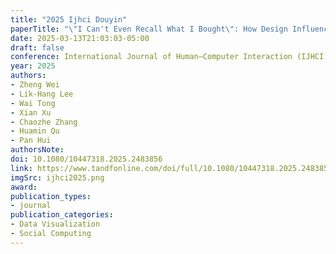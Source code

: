 ```yaml
---
title: "2025 Ijhci Douyin"
paperTitle: "\"I Can't Even Recall What I Bought\": How Design Influences Impulsive Buying in Douyin Live Sales"
date: 2025-03-13T21:03:03-05:00
draft: false
conference: International Journal of Human–Computer Interaction (IJHCI)
year: 2025
authors: 
- Zheng Wei
- Lik-Hang Lee
- Wai Tong
- Xian Xu
- Chaozhe Zhang
- Huamin Qu
- Pan Hui
authorsNote:
doi: 10.1080/10447318.2025.2483856
link: https://www.tandfonline.com/doi/full/10.1080/10447318.2025.2483856
imgSrc: ijhci2025.png
award:
publication_types:
- journal
publication_categories:
- Data Visualization
- Social Computing
---
```



